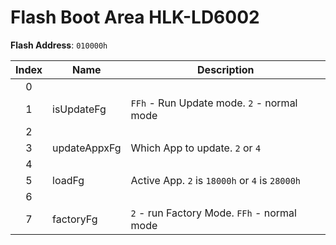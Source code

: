 # Flash Boot Area HLK-LD6002

**Flash Address**: `010000h`

| Index | Name         | Description                                    |
|:-----:|--------------|------------------------------------------------|
|   0   |              |                                                |
|   1   | isUpdateFg   | `FFh` - Run Update mode. `2` - normal mode     |
|   2   |              |                                                |
|   3   | updateAppxFg | Which App to update. `2` or `4`                |
|   4   |              |                                                |
|   5   | loadFg       | Active App. `2` is `18000h` or `4` is `28000h` |
|   6   |              |                                                |
|   7   | factoryFg    | `2` - run Factory Mode. `FFh` - normal mode    |
